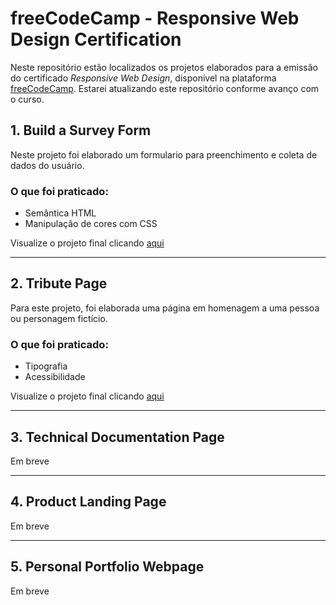 # freeCodeCamp - Responsive Web Design Certification
Neste repositório estão localizados os projetos elaborados para a emissão do certificado *Responsive Web Design*, disponível na plataforma [freeCodeCamp](https://www.freecodecamp.org/). Estarei atualizando este repositório conforme avanço com o curso.

## 1. Build a Survey Form

Neste projeto foi elaborado um formulario para preenchimento e coleta de dados do usuário.

### O que foi praticado:
- Semântica HTML
- Manipulação de cores com CSS

Visualize o projeto final clicando [aqui](https://ssgbrl-survey.netlify.app)

___

## 2. Tribute Page

Para este projeto, foi elaborada uma página em homenagem a uma pessoa ou personagem fictício.

### O que foi praticado:
- Tipografia
- Acessibilidade

Visualize o projeto final clicando [aqui](https://ssgbrl-tribute.netlify.app/)

___

## 3. Technical Documentation Page

Em breve

___

## 4. Product Landing Page

Em breve

___

## 5. Personal Portfolio Webpage

Em breve